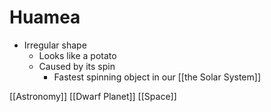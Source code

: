 # Huamea

- Irregular shape
  - Looks like a potato
  - Caused by its spin
    - Fastest spinning object in our [[the Solar System]]

[[Astronomy]] [[Dwarf Planet]] [[Space]]

